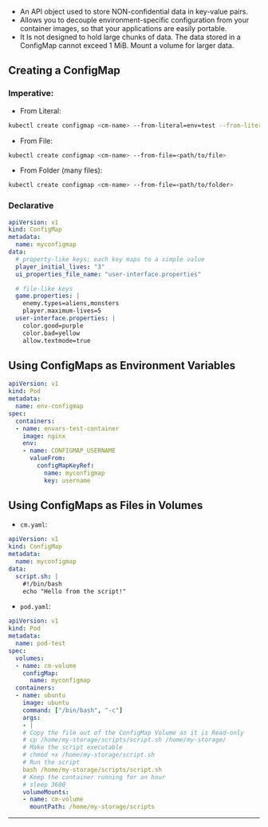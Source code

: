 - An API object used to store NON-confidential data in key-value pairs.
- Allows you to decouple environment-specific configuration from your container images, so that your applications are easily portable.
- It Is not designed to hold large chunks of data. The data stored in a ConfigMap cannot exceed 1 MiB. Mount a volume for larger data.
## Creating a ConfigMap
### Imperative:
- From Literal:
```sh
kubectl create configmap <cm-name> --from-literal=env=test --from-literal=ipaddress=172.0.0.1
```
- From File:
```sh
kubectl create configmap <cm-name> --from-file=<path/to/file>
```
- From Folder (many files):
```sh
kubectl create configmap <cm-name> --from-file=<path/to/folder>
```
### Declarative
```yaml
apiVersion: v1
kind: ConfigMap
metadata:
  name: myconfigmap
data:
  # property-like keys; each key maps to a simple value
  player_initial_lives: "3"
  ui_properties_file_name: "user-interface.properties"

  # file-like keys
  game.properties: |
    enemy.types=aliens,monsters
    player.maximum-lives=5    
  user-interface.properties: |
    color.good=purple
    color.bad=yellow
    allow.textmode=true
```
## Using ConfigMaps as Environment Variables
```yaml
apiVersion: v1
kind: Pod
metadata:
  name: env-configmap
spec:
  containers:
  - name: envars-test-container
    image: nginx
    env:
    - name: CONFIGMAP_USERNAME
      valueFrom:
        configMapKeyRef:
          name: myconfigmap
          key: username
```
## Using ConfigMaps as Files in Volumes
- `cm.yaml`:
```yaml
apiVersion: v1
kind: ConfigMap
metadata:
  name: myconfigmap
data:
  script.sh: |
    #!/bin/bash
    echo "Hello from the script!"
```
- `pod.yaml`:
```yaml
apiVersion: v1
kind: Pod
metadata:
  name: pod-test
spec:
  volumes:
  - name: cm-volume
    configMap:
      name: myconfigmap
  containers:
  - name: ubuntu
    image: ubuntu
	command: ["/bin/bash", "-c"]
	args:
	- |
	# Copy the file out of the ConfigMap Volume as it is Read-only
	# cp /home/my-storage/scripts/script.sh /home/my-storage/
	# Make the script executable
	# chmod +x /home/my-storage/script.sh
	# Run the script
	bash /home/my-storage/scripts/script.sh
	# Keep the container running for an hour
	# sleep 3600
	volumeMounts:
	- name: cm-volume
	  mountPath: /home/my-storage/scripts
```
---